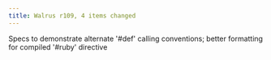 ```yaml
---
title: Walrus r109, 4 items changed
---
```


Specs to demonstrate alternate '\#def' calling conventions; better formatting for compiled '\#ruby' directive

